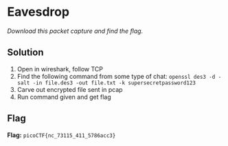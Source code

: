 # Eavesdrop
*Download this packet capture and find the flag.*

## Solution
1. Open in wireshark, follow TCP
2. Find the following command from some type of chat: `openssl des3 -d -salt -in file.des3 -out file.txt -k supersecretpassword123`
3. Carve out encrypted file sent in pcap
4. Run command given and get flag


## Flag
**Flag:** `picoCTF{nc_73115_411_5786acc3}`
